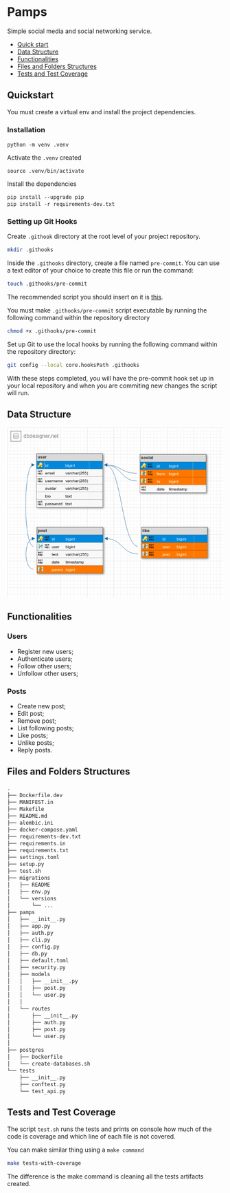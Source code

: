 # Pamps
Simple social media and social networking service.

- [Quick start](#quickstart)
- [Data Structure](#data-structure)
- [Functionalities](#functionalities)
- [Files and Folders Structures](#files-and-folders-structures)
- [Tests and Test Coverage](#tests-and-test-coverage)

## Quickstart
You must create a virtual env and install the project dependencies.

### Installation
```commandline
python -m venv .venv
```

Activate the `.venv` created

```commandline
source .venv/bin/activate
```

Install the dependencies
```commandline
pip install --upgrade pip
pip install -r requirements-dev.txt
```

### Setting up Git Hooks
Create `.githook` directory at the root level of your project repository.

```bash
mkdir .githooks
```

Inside the `.githooks` directory, create a file named `pre-commit`. 
You can use a text editor of your choice to create this file or run the command:

```bash
touch .githooks/pre-commit
```

The recommended script you should insert on it is [this](docs/script_content).

You must make `.githooks/pre-commit` script executable by running the following command within the repository directory
```bash
chmod +x .githooks/pre-commit
```

Set up Git to use the local hooks by running the following command within the repository directory:
```bash
git config --local core.hooksPath .githooks
```

With these steps completed, you will have the pre-commit hook set up in your local repository and when you 
are commiting new changes the script will run.



## Data Structure
![Project Data Structure](docs/data_structure/data_structure.png)

## Functionalities
### Users
- Register new users;
- Authenticate users;
- Follow other users;
- Unfollow other users;

### Posts
- Create new post;
- Edit post;
- Remove post;
- List following posts;
- Like posts;
- Unlike posts;
- Reply posts.

## Files and Folders Structures
```
.
├── Dockerfile.dev
├── MANIFEST.in
├── Makefile
├── README.md
├── alembic.ini
├── docker-compose.yaml
├── requirements-dev.txt
├── requirements.in
├── requirements.txt
├── settings.toml
├── setup.py
├── test.sh
├── migrations
│   ├── README
│   ├── env.py
│   └── versions
│       └── ...
├── pamps
│   ├── __init__.py
│   ├── app.py
│   ├── auth.py
│   ├── cli.py
│   ├── config.py
│   ├── db.py
│   ├── default.toml
│   ├── security.py
│   ├── models
│   │   ├── __init__.py
│   │   ├── post.py
│   │   └── user.py
│   │
│   └── routes
│       ├── __init__.py
│       ├── auth.py
│       ├── post.py
│       └── user.py
│       
├── postgres
│   ├── Dockerfile
│   └── create-databases.sh
└── tests
    ├── __init__.py
    ├── conftest.py
    └── test_api.py
```

## Tests and Test Coverage
The script `test.sh` runs the tests and prints on console how much of 
the code is coverage and which line of each file is not covered.

You can make similar thing using a `make command`

```bash
make tests-with-coverage
```
The difference is the make command is cleaning all the tests artifacts 
created.
